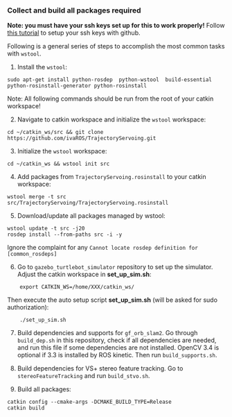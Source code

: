 ### Collect and build all packages required

__Note: you must have your ssh keys set up for this to work properly!__ Follow [this tutorial](https://help.github.com/articles/connecting-to-github-with-ssh/) to setup your ssh keys with github. 

Following is a general series of steps to accomplish the most common tasks with `wstool`.

1. Install the `wstool`:
```
sudo apt-get install python-rosdep  python-wstool  build-essential python-rosinstall-generator python-rosinstall
```

Note: All following commands should be run from the root of your catkin workspace!

2. Navigate to catkin workspace and initialize the `wstool` workspace:
```
cd ~/catkin_ws/src && git clone https://github.com/ivaROS/TrajectoryServoing.git
```

3. Initialize the `wstool` workspace:
```
cd ~/catkin_ws && wstool init src
```

4. Add packages from `TrajectoryServoing.rosinstall` to your catkin workspace:
```
wstool merge -t src src/TrajectoryServoing/TrajectoryServoing.rosinstall
```

5. Download/update all packages managed by wstool:
```
wstool update -t src -j20
rosdep install --from-paths src -i -y
```
Ignore the complaint for any `Cannot locate rosdep definition for [common_rosdeps]`

6. Go to `gazebo_turtlebot_simulator` repository to set up the simulator. Adjust the catkin workspace in __set_up_sim.sh__:
```
	export CATKIN_WS=/home/XXX/catkin_ws/
```

Then execute the auto setup script __set_up_sim.sh__ (will be asked for sudo authorization):
```
	./set_up_sim.sh
```

7. Build dependencies and supports for `gf_orb_slam2`. Go through `build_dep.sh` in this repository, check if all dependencies are needed, and run this file if some dependencies are not installed. OpenCV 3.4 is optional if 3.3 is installed by ROS kinetic. Then run `build_supports.sh`.

8. Build dependencies for VS+ stereo feature tracking. Go to `stereoFeatureTracking` and run `build_stvo.sh`.

9. Build all packages:
```
catkin config --cmake-args -DCMAKE_BUILD_TYPE=Release
catkin build
```

